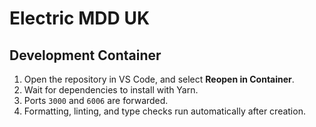 # Electric MDD UK

## Development Container
1. Open the repository in VS Code, and select **Reopen in Container**.
2. Wait for dependencies to install with Yarn.
3. Ports `3000` and `6006` are forwarded.
4. Formatting, linting, and type checks run automatically after creation.

